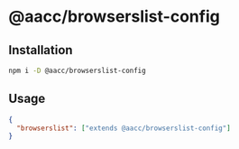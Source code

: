# @aacc/browserslist-config

## Installation

```sh
npm i -D @aacc/browserslist-config
```

## Usage

```json
{
  "browserslist": ["extends @aacc/browserslist-config"]
}
```
